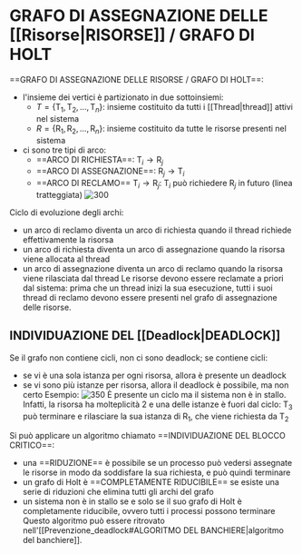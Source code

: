 # GRAFO DI ASSEGNAZIONE DELLE [[Risorse|RISORSE]] / GRAFO DI HOLT
==GRAFO DI ASSEGNAZIONE DELLE RISORSE / GRAFO DI HOLT==:
- l'insieme dei vertici è partizionato in due sottoinsiemi:
	- $T = \{ \text{T}_{1}, \text{T}_{2}, ..., \text{T}_{n} \}$: insieme costituito da tutti i [[Thread|thread]] attivi nel sistema
	- $R = \{ \text{R}_{1}, \text{R}_{2}, ..., \text{R}_{n} \}$: insieme costituito da tutte le risorse presenti nel sistema
- ci sono tre tipi di arco:
	- ==ARCO DI RICHIESTA==: $\text{T}_{i} \rightarrow \text{R}_{j}$
	- ==ARCO DI ASSEGNAZIONE==: $\text{R}_{j} \rightarrow \text{T}_{i}$
	- ==ARCO DI RECLAMO== $\text{T}_{i} \rightarrow \text{R}_{j}$: $\text{T}_{i}$ può richiedere $\text{R}_{j}$ in futuro (linea tratteggiata)
![300](grafo_risorse.png)

Ciclo di evoluzione degli archi:
- un arco di reclamo diventa un arco di richiesta quando il thread richiede effettivamente la risorsa
- un arco di richiesta diventa un arco di assegnazione quando la risorsa viene allocata al thread
- un arco di assegnazione diventa un arco di reclamo quando la risorsa viene rilasciata dal thread
Le risorse devono essere reclamate a priori dal sistema: prima che un thread inizi la sua esecuzione, tutti i suoi thread di reclamo devono essere presenti nel grafo di assegnazione delle risorse.

## INDIVIDUAZIONE DEL [[Deadlock|DEADLOCK]]
Se il grafo non contiene cicli, non ci sono deadlock; se contiene cicli:
- se vi è una sola istanza per ogni risorsa, allora è presente un deadlock
- se vi sono più istanze per risorsa, allora il deadlock è possibile, ma non certo
Esempio:
![350](grafo_risorse2.png)
	È presente un ciclo ma il sistema non è in stallo. Infatti, la risorsa ha molteplicità 2 e una delle istanze è fuori dal ciclo: $\text{T}_{3}$ può terminare e rilasciare la sua istanza di $\text{R}_{1}$, che viene richiesta da $\text{T}_{2}$

Si può applicare un algoritmo chiamato ==INDIVIDUAZIONE DEL BLOCCO CRITICO==:
- una ==RIDUZIONE== è possibile se un processo può vedersi assegnate le risorse in modo da soddisfare la sua richiesta, e può quindi terminare
- un grafo di Holt è ==COMPLETAMENTE RIDUCIBILE== se esiste una serie di riduzioni che elimina tutti gli archi del grafo
- un sistema non è in stallo se e solo se il suo grafo di Holt è completamente riducibile, ovvero tutti i processi possono terminare
Questo algoritmo può essere ritrovato nell'[[Prevenzione_deadlock#ALGORITMO DEL BANCHIERE|algoritmo del banchiere]].